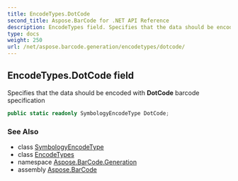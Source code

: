 ```yaml
---
title: EncodeTypes.DotCode
second_title: Aspose.BarCode for .NET API Reference
description: EncodeTypes field. Specifies that the data should be encoded with DotCode barcode specification
type: docs
weight: 250
url: /net/aspose.barcode.generation/encodetypes/dotcode/
---
```

## EncodeTypes.DotCode field

Specifies that the data should be encoded with **DotCode** barcode specification

```csharp
public static readonly SymbologyEncodeType DotCode;
```

### See Also

* class [SymbologyEncodeType](../../symbologyencodetype/)
* class [EncodeTypes](../)
* namespace [Aspose.BarCode.Generation](../../../aspose.barcode.generation/)
* assembly [Aspose.BarCode](../../../)


